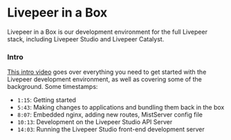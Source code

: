 # Livepeer in a Box

Livepeer in a Box is our development environment for the full Livepeer stack, including Livepeer Studio and Livepeer Catalyst.

### Intro

[This intro video](https://lvpr.tv?v=98c42pmz87zmy5rh) goes over everything you need to get started with the Livepeer development environment, as well as covering some of the background. Some timestamps:

-   `1:15`: Getting started
-   `5:43`: Making changes to applications and bundling them back in the box
-   `8:07`: Embedded nginx, adding new routes, MistServer config file
-   `10:13`: Development on the Livepeer Studio API Server
-   `14:03`: Running the Livepeer Studio front-end development server
